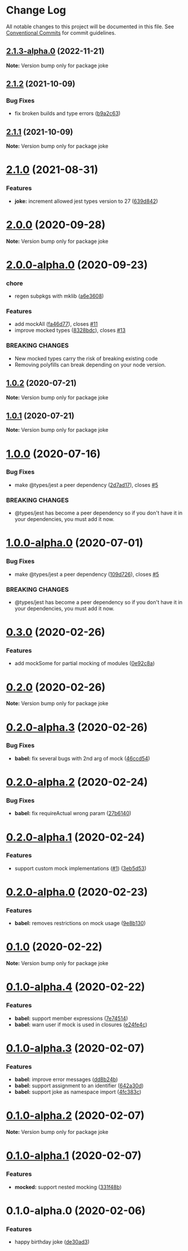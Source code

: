 # Change Log

All notable changes to this project will be documented in this file.
See [Conventional Commits](https://conventionalcommits.org) for commit guidelines.

## [2.1.3-alpha.0](https://github.com/userlike/joke/compare/v2.1.2...v2.1.3-alpha.0) (2022-11-21)

**Note:** Version bump only for package joke





## [2.1.2](https://github.com/userlike/joke/compare/v2.1.1...v2.1.2) (2021-10-09)


### Bug Fixes

* fix broken builds and type errors ([b9a2c63](https://github.com/userlike/joke/commit/b9a2c63c90a7468c02d8f8cdb3cfd94665c70270))





## [2.1.1](https://github.com/userlike/joke/compare/v2.1.0...v2.1.1) (2021-10-09)

**Note:** Version bump only for package joke





# [2.1.0](https://github.com/anilanar/dev/compare/v2.0.0...v2.1.0) (2021-08-31)


### Features

* **joke:** increment allowed jest types version to 27 ([639d842](https://github.com/anilanar/dev/commit/639d842cc8a79420e4f0d85cf5653fd1d7ef16bf))





# [2.0.0](https://github.com/userlike/joke/compare/v2.0.0-alpha.0...v2.0.0) (2020-09-28)

**Note:** Version bump only for package joke





# [2.0.0-alpha.0](https://github.com/userlike/joke/compare/v1.0.2...v2.0.0-alpha.0) (2020-09-23)


### chore

* regen subpkgs with mklib ([a6e3608](https://github.com/userlike/joke/commit/a6e3608ee718f4964329298cb8bcca3ec9845a20))


### Features

* add mockAll ([fa46d77](https://github.com/userlike/joke/commit/fa46d774d1a908e6e849f83d7285b6676887340d)), closes [#11](https://github.com/userlike/joke/issues/11)
* improve mocked types ([8328bdc](https://github.com/userlike/joke/commit/8328bdc8143d71b3c69a299f5e381af1d1b90786)), closes [#13](https://github.com/userlike/joke/issues/13)


### BREAKING CHANGES

* New mocked types carry the risk of breaking existing code
* Removing polyfills can break depending on your node version.





## [1.0.2](https://github.com/anilanar/dev/compare/v1.0.1...v1.0.2) (2020-07-21)

**Note:** Version bump only for package joke





## [1.0.1](https://github.com/anilanar/dev/compare/v1.0.0...v1.0.1) (2020-07-21)

**Note:** Version bump only for package joke





# [1.0.0](https://github.com/anilanar/dev/compare/v0.3.0...v1.0.0) (2020-07-16)


### Bug Fixes

* make @types/jest a peer dependency ([2d7ad17](https://github.com/anilanar/dev/commit/2d7ad17f008308ac3d08570a86d372132872b1d6)), closes [#5](https://github.com/anilanar/dev/issues/5)


### BREAKING CHANGES

* @types/jest has become a peer dependency so if you don't have it in your dependencies, you must add
it now.





# [1.0.0-alpha.0](https://github.com/anilanar/dev/compare/v0.3.0...v1.0.0-alpha.0) (2020-07-01)


### Bug Fixes

* make @types/jest a peer dependency ([109d726](https://github.com/anilanar/dev/commit/109d726d74d8837c42f38be1d3c5a737d9537866)), closes [#5](https://github.com/anilanar/dev/issues/5)


### BREAKING CHANGES

* @types/jest has become a peer dependency so if you don't have it in your dependencies, you must add
it now.





# [0.3.0](https://github.com/userlike/joke/compare/v0.2.0...v0.3.0) (2020-02-26)


### Features

* add mockSome for partial mocking of modules ([0e92c8a](https://github.com/userlike/joke/commit/0e92c8a285de8b0f1ff4fdc57c82e206f8d876fa))





# [0.2.0](https://github.com/userlike/joke/compare/v0.2.0-alpha.3...v0.2.0) (2020-02-26)

**Note:** Version bump only for package joke





# [0.2.0-alpha.3](https://github.com/userlike/joke/compare/v0.2.0-alpha.2...v0.2.0-alpha.3) (2020-02-26)


### Bug Fixes

* **babel:** fix several bugs with 2nd arg of mock ([46ccd54](https://github.com/userlike/joke/commit/46ccd54f8fd37d4750440bbe9192f544b31b604c))





# [0.2.0-alpha.2](https://github.com/userlike/joke/compare/v0.2.0-alpha.1...v0.2.0-alpha.2) (2020-02-24)


### Bug Fixes

* **babel:** fix requireActual wrong param ([27b6140](https://github.com/userlike/joke/commit/27b6140f590a9eb2dc8c1ff9293bfc71279f6360))





# [0.2.0-alpha.1](https://github.com/userlike/joke/compare/v0.2.0-alpha.0...v0.2.0-alpha.1) (2020-02-24)


### Features

* support custom mock implementations ([#1](https://github.com/userlike/joke/issues/1)) ([3eb5d53](https://github.com/userlike/joke/commit/3eb5d530c06949e9b2c93a8e98ae5c58f76597d7))





# [0.2.0-alpha.0](https://github.com/userlike/joke/compare/v0.1.0...v0.2.0-alpha.0) (2020-02-23)


### Features

* **babel:** removes restrictions on mock usage ([9e8b130](https://github.com/userlike/joke/commit/9e8b1304b0e6dc6f4ddf8cc3c19fc762e86216f0))





# [0.1.0](https://github.com/userlike/joke/compare/v0.1.0-alpha.4...v0.1.0) (2020-02-22)

**Note:** Version bump only for package joke





# [0.1.0-alpha.4](https://github.com/userlike/joke/compare/v0.1.0-alpha.3...v0.1.0-alpha.4) (2020-02-22)


### Features

* **babel:** support member expressions ([7e74514](https://github.com/userlike/joke/commit/7e74514af7530db798e97f078fdb52268a2c2f35))
* **babel:** warn user if mock is used in closures ([e24fe4c](https://github.com/userlike/joke/commit/e24fe4ce9834bace7d0d583d31471439232fc87b))





# [0.1.0-alpha.3](https://github.com/anilanar/joke/compare/v0.1.0-alpha.2...v0.1.0-alpha.3) (2020-02-07)


### Features

* **babel:** improve error messages ([dd8b24b](https://github.com/anilanar/joke/commit/dd8b24b85d3dfde5bf1f4a883e1c05f28657eafe))
* **babel:** support assignment to an identifier ([642a30d](https://github.com/anilanar/joke/commit/642a30d22253b1ec0666bec3cd0d956ca1caacc3))
* **babel:** support joke as namespace import ([4fc383c](https://github.com/anilanar/joke/commit/4fc383cfd28d554f89fb0058305fbaaadf656df6))





# [0.1.0-alpha.2](https://github.com/anilanar/joke/compare/v0.1.0-alpha.1...v0.1.0-alpha.2) (2020-02-07)

**Note:** Version bump only for package joke





# [0.1.0-alpha.1](https://github.com/anilanar/joke/compare/v0.1.0-alpha.0...v0.1.0-alpha.1) (2020-02-07)


### Features

* **mocked:** support nested mocking ([331f48b](https://github.com/anilanar/joke/commit/331f48b5de9a61b3b6b30e942a881717af8e7b50))





# 0.1.0-alpha.0 (2020-02-06)


### Features

* happy birthday joke ([de30ad3](https://github.com/anilanar/joke/commit/de30ad331af8294a973a1c3c90023e33201fc290))
